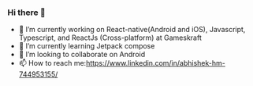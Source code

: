 ### Hi there 👋


- 🔭 I’m currently working on React-native(Android and iOS), Javascript, Typescript, and ReactJs (Cross-platform) at Gameskraft
- 🌱 I’m currently learning Jetpack compose
- 👯 I’m looking to collaborate on Android
- 📫 How to reach me:https://www.linkedin.com/in/abhishek-hm-744953155/

